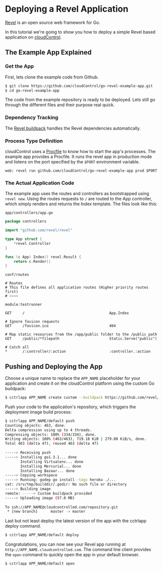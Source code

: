 # Deploying a Revel Application

[Revel] is an open source web framework for Go.

In this tutorial we're going to show you how to deploy a simple Revel based
application on [cloudControl].

## The Example App Explained

### Get the App
First, lets clone the example code from Github.

~~~bash
$ git clone https://github.com/cloudControl/go-revel-example-app.git
$ cd go-revel-example-app
~~~

The code from the example repository is ready to be deployed. Lets still go
through the different files and their purpose real quick.

### Dependency Tracking

The [Revel buildpack] handles the Revel dependencies automatically.

### Process Type Definition
cloudControl uses a [Procfile] to know how to start the app's processes. The example app provides a Procfile. It runs the revel app in production mode and listens on the port specified by the `$PORT` environment variable.

~~~
web: revel run github.com/cloudControl/go-revel-example-app prod $PORT
~~~

### The Actual Application Code

The example app uses the routes and controllers as bootstrapped using `revel new`. Using the routes requests to `/` are routed to the App controller, which simply renders and returns the Index template. The files look like this:

`app/controllers/app.go`

~~~go
package controllers

import "github.com/revel/revel"

type App struct {
	*revel.Controller
}

func (c App) Index() revel.Result {
	return c.Render()
}
~~~

`conf/routes`

~~~
# Routes
# This file defines all application routes (Higher priority routes first)
# ~~~~

module:testrunner

GET     /                                       App.Index

# Ignore favicon requests
GET     /favicon.ico                            404

# Map static resources from the /app/public folder to the /public path
GET     /public/*filepath                       Static.Serve("public")

# Catch all
*       /:controller/:action                    :controller.:action
~~~

## Pushing and Deploying the App

Choose a unique name to replace the `APP_NAME` placeholder for your application
and create it on the cloudControl platform using the custom Go buildpack:

~~~bash
$ cctrlapp APP_NAME create custom --buildpack https://github.com/revel/heroku-buildpack-go-revel
~~~

Push your code to the application's repository, which triggers the deployment
image build process:

~~~bash
$ cctrlapp APP_NAME/default push
Counting objects: 463, done.
Delta compression using up to 4 threads.
Compressing objects: 100% (334/334), done.
Writing objects: 100% (463/463), 719.18 KiB | 279.00 KiB/s, done.
Total 463 (delta 47), reused 463 (delta 47)
       
-----> Receiving push
-----> Installing go1.3.1... done
       Installing Virtualenv... done
       Installing Mercurial... done
       Installing Bazaar... done
-----> Copying workspace
-----> Running: godep go install -tags heroku ./...
cat: /srv/tmp/builddir/.godir: No such file or directory
-----> Building image
remote: -----> Custom buildpack provided
-----> Uploading image (57.0 MB)
       
To ssh://APP_NAME@cloudcontrolled.com/repository.git
 * [new branch]      master -> master
~~~

Last but not least deploy the latest version of the app with the cctrlapp
deploy command.

~~~bash
$ cctrlapp APP_NAME/default deploy
~~~

Congratulations, you can now see your Revel app running at `http://APP_NAME.cloudcontrolled.com`. The command line client provides the `open` command to quickly open the app in your default browser.

~~~bash
$ cctrlapp APP_NAME/default open
~~~

[Revel]: http://revel.github.io
[cloudControl]: https://www.cloudcontrol.com
[Revel buildpack]: https://github.com/revel/heroku-buildpack-go-revel
[Procfile]: https://www.cloudcontrol.com/dev-center/platform%20documentation#buildpacks-and-the-procfile
